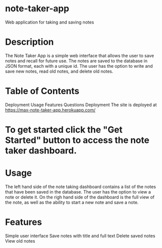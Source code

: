 # note-taker-app

Web application for taking and saving notes

# Description

The Note Taker App is a simple web interface that allows the user to save notes and recall for future use. The notes are saved to the database in JSON format, each with a unique id. The user has the option to write and save new notes, read old notes, and delete old notes.

# Table of Contents

Deployment
Usage
Features
Questions
Deployment
The site is deployed at https://max-note-taker-app.herokuapp.com/

# To get started click the "Get Started" button to access the note taker dashboard.

# Usage

The left hand side of the note taking dashboard contains a list of the notes that have been saved in the database. The user has the option to view a note or delete it. On the righ hand side of the dashboard is the full view of the note, as well as the ability to start a new note and save a note.

# Features

Simple user interface
Save notes with title and full text
Delete saved notes
View old notes
